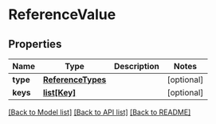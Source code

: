 # ReferenceValue

## Properties
Name | Type | Description | Notes
------------ | ------------- | ------------- | -------------
**type** | [**ReferenceTypes**](ReferenceTypes.md) |  | [optional] 
**keys** | [**list[Key]**](Key.md) |  | [optional] 

[[Back to Model list]](../README.md#documentation-for-models) [[Back to API list]](../README.md#documentation-for-api-endpoints) [[Back to README]](../README.md)

